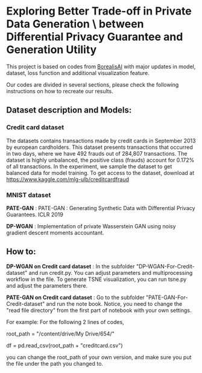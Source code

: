 # Exploring  Better Trade-off in Private Data Generation \\ between Differential Privacy Guarantee and Generation Utility

This project is based on codes from [BorealisAI](https://github.com/BorealisAI/private-data-generation "private-data-generation") with major updates in model, dataset, loss function and additional visualization feature.

Our codes are divided in several sections, please check the following instructions on how to recreate our results.




## Dataset description and Models:

### Credit card dataset
The datasets contains transactions made by credit cards in September 2013 by european cardholders. 
This dataset presents transactions that occurred in two days, where we have 492 frauds out of 284,807 transactions. The dataset is highly unbalanced, the positive class (frauds) account for 0.172% of all transactions. In the experiment, we sample the dataset to get balanced data for model training. To get access to the dataset, download at https://www.kaggle.com/mlg-ulb/creditcardfraud

### MNIST dataset

**PATE-GAN** : PATE-GAN : Generating Synthetic Data with Differential Privacy Guarantees. ICLR 2019

**DP-WGAN** : Implementation of private Wasserstein GAN using noisy gradient descent moments accountant. 

## How to:

**DP-WGAN on Credit card dataset** : In the subfolder "DP-WGAN-For-Credit-dataset" and run credit.py. You can adjust parameters and multiprocessing workflow in the file. 
To generate TSNE visualization, you can run tsne.py and adjust the parameters there.

**PATE-GAN on Credit card dataset** : Go to the subfolder "PATE-GAN-For-Credit-dataset" and run the note book.
Notice, you need to change the "read file directory" from the first part of notebook with your own settings.

For example: 
For the following 2 lines of codes, 

root_path = "/content/drive/My Drive/654/"

df = pd.read_csv(root_path + "creditcard.csv")

you can change the root_path of your own version, and make sure you put the file under the path you changed to.















